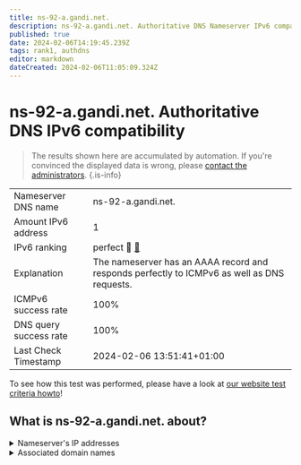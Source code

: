 ```yaml
---
title: ns-92-a.gandi.net.
description: ns-92-a.gandi.net. Authoritative DNS Nameserver IPv6 compatibility
published: true
date: 2024-02-06T14:19:45.239Z
tags: rank1, authdns
editor: markdown
dateCreated: 2024-02-06T11:05:09.324Z
---
```


# ns-92-a.gandi.net. Authoritative DNS IPv6 compatibility

> The results shown here are accumulated by automation. If you're convinced the displayed data is wrong, please [contact the administrators](/howto/chat). 
{.is-info}




|   |   |
| - | - |
| Nameserver DNS name | ns-92-a.gandi.net.
| Amount IPv6 address | 1
| IPv6 ranking | perfect :1st_place_medal: [🔗](/howto/ranking) |
| Explanation | The nameserver has an AAAA record and responds perfectly to ICMPv6 as well as DNS requests. |
| ICMPv6 success rate | 100%|
| DNS query success rate | 100% |
| Last Check Timestamp | 2024-02-06 13:51:41+01:00 |

To see how this test was performed, please have a look at [our website test criteria howto](/howto/testcriteria/authdns)!


## What is ns-92-a.gandi.net. about?




<details>
<summary>Nameserver's IP addresses</summary>

2001:4b98:aaaa::5d

</details>



<details>
<summary>Associated domain names</summary>

questdb.io

</details>
